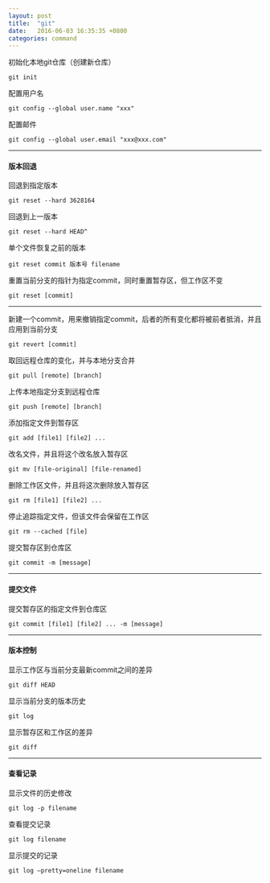 ```yaml
---
layout: post
title:  "git"
date:   2016-06-03 16:35:35 +0800
categories: command
---
```


初始化本地git仓库（创建新仓库）

```
git init
```

配置用户名

```
git config --global user.name "xxx"
```

配置邮件

```
git config --global user.email "xxx@xxx.com"
```

***

#### 版本回退

回退到指定版本

```
git reset --hard 3628164
```

回退到上一版本

```
git reset --hard HEAD^
```

单个文件恢复之前的版本

```
git reset commit 版本号 filename
```

重置当前分支的指针为指定commit，同时重置暂存区，但工作区不变

```
git reset [commit]
```

***

新建一个commit，用来撤销指定commit，后者的所有变化都将被前者抵消，并且应用到当前分支

```
git revert [commit]
```

取回远程仓库的变化，并与本地分支合并

```
git pull [remote] [branch]
```

上传本地指定分支到远程仓库

```
git push [remote] [branch]
```

添加指定文件到暂存区

```
git add [file1] [file2] ...
```

改名文件，并且将这个改名放入暂存区

```
git mv [file-original] [file-renamed]
```

删除工作区文件，并且将这次删除放入暂存区

```
git rm [file1] [file2] ...
```

停止追踪指定文件，但该文件会保留在工作区

```
git rm --cached [file]
```

提交暂存区到仓库区

```
git commit -m [message]
```

***

#### 提交文件

提交暂存区的指定文件到仓库区

```
git commit [file1] [file2] ... -m [message]
```

***

#### 版本控制

显示工作区与当前分支最新commit之间的差异

```
git diff HEAD
```

显示当前分支的版本历史

```
git log
```

显示暂存区和工作区的差异

```
git diff
```

***  

#### 查看记录

显示文件的历史修改

```
git log -p filename
```

查看提交记录

```
git log filename
```

显示提交的记录

```
git log —pretty=oneline filename
```